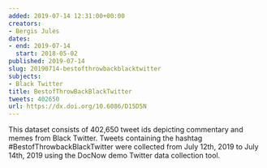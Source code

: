 ```yaml
---
added: 2019-07-14 12:31:00+00:00
creators:
- Bergis Jules
dates:
- end: 2019-07-14
  start: 2018-05-02
published: 2019-07-14
slug: 20190714-bestofthrowbackblacktwitter
subjects:
- Black Twitter
title: BestofThrowBackBlackTwitter
tweets: 402650
url: https://dx.doi.org/10.6086/D15D5N
---
```


This dataset consists of 402,650 tweet ids depicting commentary and memes from Black Twitter. Tweets containing the hashtag #BestofThrowbackBlackTwitter were collected from July 12th, 2019 to July 14th, 2019 using the DocNow demo Twitter data collection tool. 
